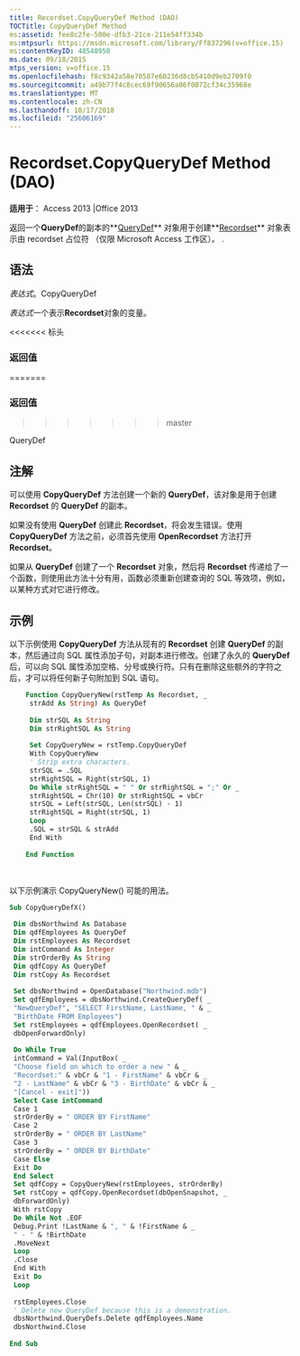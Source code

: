 ```yaml
---
title: Recordset.CopyQueryDef Method (DAO)
TOCTitle: CopyQueryDef Method
ms:assetid: fee8c2fe-500e-dfb3-21ce-211e54ff334b
ms:mtpsurl: https://msdn.microsoft.com/library/Ff837296(v=office.15)
ms:contentKeyID: 48548950
ms.date: 09/18/2015
mtps_version: v=office.15
ms.openlocfilehash: f8c9342a58e70587e60236d8cb5410d9eb2709f0
ms.sourcegitcommit: a49b77f4c8cec69f90656a86f0872cf34c35968e
ms.translationtype: MT
ms.contentlocale: zh-CN
ms.lasthandoff: 10/17/2018
ms.locfileid: "25606169"
---
```

# <a name="recordsetcopyquerydef-method-dao"></a>Recordset.CopyQueryDef Method (DAO)


**适用于**： Access 2013 |Office 2013

返回一个**QueryDef**的副本的**[QueryDef](querydef-object-dao.md)** 对象用于创建**[Recordset](recordset-object-dao.md)** 对象表示由 recordset 占位符 （仅限 Microsoft Access 工作区）。 .

## <a name="syntax"></a>语法

*表达式*。CopyQueryDef

*表达式*一个表示**Recordset**对象的变量。

<<<<<<< 标头
### <a name="return-value"></a>返回值
=======
### <a name="return-value"></a>返回值
>>>>>>> master

QueryDef

## <a name="remarks"></a>注解

可以使用 **CopyQueryDef** 方法创建一个新的 **QueryDef**，该对象是用于创建 **Recordset** 的 **QueryDef** 的副本。

如果没有使用 **QueryDef** 创建此 **Recordset**，将会发生错误。使用 **CopyQueryDef** 方法之前，必须首先使用 **OpenRecordset** 方法打开 **Recordset**。

如果从 **QueryDef** 创建了一个 **Recordset** 对象，然后将 **Recordset** 传递给了一个函数，则使用此方法十分有用，函数必须重新创建查询的 SQL 等效项，例如，以某种方式对它进行修改。

## <a name="example"></a>示例

以下示例使用 **CopyQueryDef** 方法从现有的 **Recordset** 创建 **QueryDef** 的副本，然后通过向 SQL 属性添加子句，对副本进行修改。创建了永久的 **QueryDef** 后，可以向 SQL 属性添加空格、分号或换行符。只有在删除这些额外的字符之后，才可以将任何新子句附加到 SQL 语句。

```vb
    Function CopyQueryNew(rstTemp As Recordset, _ 
     strAdd As String) As QueryDef 
     
     Dim strSQL As String 
     Dim strRightSQL As String 
     
     Set CopyQueryNew = rstTemp.CopyQueryDef 
     With CopyQueryNew 
     ' Strip extra characters. 
     strSQL = .SQL 
     strRightSQL = Right(strSQL, 1) 
     Do While strRightSQL = " " Or strRightSQL = ";" Or _ 
     strRightSQL = Chr(10) Or strRightSQL = vbCr 
     strSQL = Left(strSQL, Len(strSQL) - 1) 
     strRightSQL = Right(strSQL, 1) 
     Loop 
     .SQL = strSQL & strAdd 
     End With 
     
    End Function 
```

<br/>

以下示例演示 CopyQueryNew() 可能的用法。

```vb 
Sub CopyQueryDefX() 
 
 Dim dbsNorthwind As Database 
 Dim qdfEmployees As QueryDef 
 Dim rstEmployees As Recordset 
 Dim intCommand As Integer 
 Dim strOrderBy As String 
 Dim qdfCopy As QueryDef 
 Dim rstCopy As Recordset 
 
 Set dbsNorthwind = OpenDatabase("Northwind.mdb") 
 Set qdfEmployees = dbsNorthwind.CreateQueryDef( _ 
 "NewQueryDef", "SELECT FirstName, LastName, " & _ 
 "BirthDate FROM Employees") 
 Set rstEmployees = qdfEmployees.OpenRecordset( _ 
 dbOpenForwardOnly) 
 
 Do While True 
 intCommand = Val(InputBox( _ 
 "Choose field on which to order a new " & _ 
 "Recordset:" & vbCr & "1 - FirstName" & vbCr & _ 
 "2 - LastName" & vbCr & "3 - BirthDate" & vbCr & _ 
 "[Cancel - exit]")) 
 Select Case intCommand 
 Case 1 
 strOrderBy = " ORDER BY FirstName" 
 Case 2 
 strOrderBy = " ORDER BY LastName" 
 Case 3 
 strOrderBy = " ORDER BY BirthDate" 
 Case Else 
 Exit Do 
 End Select 
 Set qdfCopy = CopyQueryNew(rstEmployees, strOrderBy) 
 Set rstCopy = qdfCopy.OpenRecordset(dbOpenSnapshot, _ 
 dbForwardOnly) 
 With rstCopy 
 Do While Not .EOF 
 Debug.Print !LastName & ", " & !FirstName & _ 
 " - " & !BirthDate 
 .MoveNext 
 Loop 
 .Close 
 End With 
 Exit Do 
 Loop 
 
 rstEmployees.Close 
 ' Delete new QueryDef because this is a demonstration. 
 dbsNorthwind.QueryDefs.Delete qdfEmployees.Name 
 dbsNorthwind.Close 
 
End Sub 
 
```

